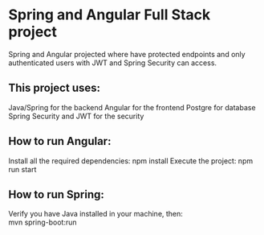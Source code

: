 # Spring and Angular Full Stack project
Spring and Angular projected where have protected endpoints and only authenticated users with JWT and Spring Security can access. 

<h2>This project uses:</h2>
  Java/Spring for the backend
  Angular for the frontend
  Postgre for database
  Spring Security and JWT for the security

<h2>How to run Angular:</h2> 

Install all the required dependencies:
npm install
Execute the project:
npm run start

<h2>How to run Spring:</h2>
Verify you have Java installed in your machine, then:<br>
mvn spring-boot:run
